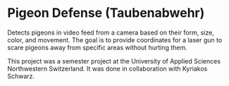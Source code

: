 # Pigeon Defense (Taubenabwehr)

Detects pigeons in video feed from a camera based on their form, size, color, and movement. The goal is to provide coordinates for a laser gun to scare pigeons away from specific areas without hurting them.

This project was a semester project at the University of Applied Sciences Northwestern Switzerland. It was done in collaboration with Kyriakos Schwarz.